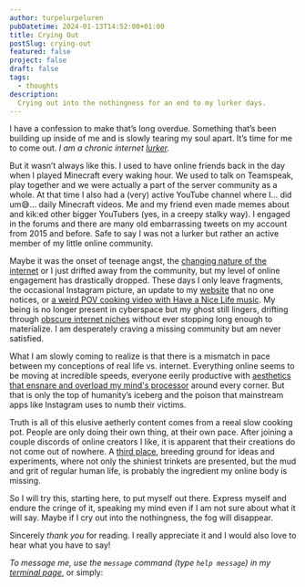 ```yaml
---
author: turpelurpeluren
pubDatetime: 2024-01-13T14:52:00+01:00
title: Crying Out
postSlug: crying-out
featured: false
project: false
draft: false
tags:
  - thoughts
description:
  Crying out into the nothingness for an end to my lurker days.
---
```


I have a confession to make that’s long overdue. Something that’s been building up inside of me and is slowly tearing my soul apart. It’s time for me to come out. *I am a chronic internet [lurker](https://www.reddit.com/r/Lurkers/).*

But it wasn’t always like this. I used to have online friends back in the day when I played Minecraft every waking hour. We used to talk on Teamspeak, play together and we were actually a part of the server community as a whole. At that time I also had a (very) active YouTube channel where I… did um😅… daily Minecraft videos. Me and my friend even made memes about and kik:ed other bigger YouTubers (yes, in a creepy stalky way). I engaged in the forums and there are many old embarrassing tweets on my account from 2015 and before. Safe to say I was not a lurker but rather an active member of my little online community.

Maybe it was the onset of teenage angst, the [changing nature of the internet](https://neustadt.fr/essays/against-a-user-hostile-web/) or I just drifted away from the community, but my level of online engagement has drastically dropped. These days I only leave fragments, the occasional Instagram picture, an update to my [website](https://turpelurpeluren.online/) that no one notices, or [a weird POV cooking video with Have a Nice Life music](https://www.youtube.com/watch?v=XAu-4Edx5J0). My being is no longer present in cyberspace but my ghost still lingers, drifting through [obscure internet niches](https://www.reddit.com/r/VRchat/comments/n5gx2o/the_virtual_underground_an_introduction_to/) without ever stopping long enough to materialize. I am desperately craving a missing community but am never satisfied. 

What I am slowly coming to realize is that there is a mismatch in pace between my conceptions of real life vs. internet. Everything online seems to be moving at incredible speeds, everyone eerily productive with [aesthetics that ensnare and overload my mind's processor](https://www.jam2go.xyz/kitten-burst) around every corner. But that is only the top of humanity’s iceberg and the poison that mainstream apps like Instagram uses to numb their victims. 

Truth is all of this elusive aetherly content comes from a reeal slow cooking pot. People are only doing their own thing, at their own pace. After joining a couple discords of online creators I like, it is apparent that their creations do not come out of nowhere. A [third place](https://courier.unesco.org/en/articles/third-places-true-citizen-spaces), breeding ground for ideas and experiments, where not only the shiniest trinkets are presented, but the mud and grit of regular human life, is probably the ingredient my online body is missing.

So I will try this, starting here, to put myself out there. Express myself and endure the cringe of it, speaking my mind even if I am not sure about what it will say. Maybe if I cry out into the nothingness, the fog will disappear. 

Sincerely *thank you* for reading. I really appreciate it and I would also love to hear what you have to say! 

*To message me, use the `message` command (type `help message`) in my [terminal page](https://turpelurpeluren.online/)*, or simply:
